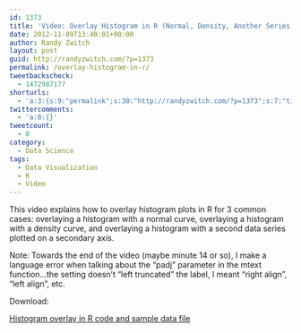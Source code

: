 ```yaml
---
id: 1373
title: 'Video: Overlay Histogram in R (Normal, Density, Another Series)'
date: 2012-11-09T13:40:01+00:00
author: Randy Zwitch
layout: post
guid: http://randyzwitch.com/?p=1373
permalink: /overlay-histogram-in-r/
tweetbackscheck:
  - 1472987177
shorturls:
  - 'a:3:{s:9:"permalink";s:30:"http://randyzwitch.com/?p=1373";s:7:"tinyurl";s:26:"http://tinyurl.com/aoyg9kt";s:4:"isgd";s:19:"http://is.gd/xCgl3d";}'
twittercomments:
  - 'a:0:{}'
tweetcount:
  - 0
category:
  - Data Science
tags:
  - Data Visualization
  - R
  - Video
---
```

This video explains how to overlay histogram plots in R for 3 common cases: overlaying a histogram with a normal curve, overlaying a histogram with a density curve, and overlaying a histogram with a second data series plotted on a secondary axis.

Note: Towards the end of the video (maybe minute 14 or so), I make a language error when talking about the &#8220;padj&#8221; parameter in the mtext function&#8230;the setting doesn&#8217;t &#8220;left truncated&#8221; the label, I meant &#8220;right align&#8221;, &#8220;left align&#8221;, etc.





Download:

<a title="Histogram overlay in R" href="http://randyzwitch.com/wp-content/uploads/2012/11/histogram-overlay-r.zip" target="_blank">Histogram overlay in R code and sample data file</a>

